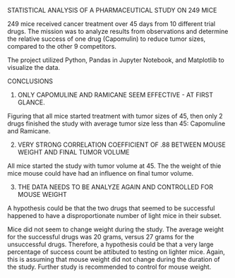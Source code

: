 STATISTICAL ANALYSIS OF A PHARMACEUTICAL STUDY ON 249 MICE

249 mice received cancer treatment over 45 days from 10 different trial drugs. The mission was to analyze results from observations and determine the relative success of one drug (Capomulin) to reduce tumor sizes, compared to the other 9 competitors. 

The project utilized Python, Pandas in Jupyter Notebook, and Matplotlib to visualize the data. 

CONCLUSIONS
  
1. ONLY CAPOMULINE AND RAMICANE SEEM EFFECTIVE - AT FIRST GLANCE. 

Figuring that all mice started treatment with tumor sizes of 45, then only 2 drugs finished the study with average tumor size less than 45: Capomuline and Ramicane.

2. VERY STRONG CORRELATION COEFFICIENT OF .88 BETWEEN MOUSE WEIGHT AND FINAL TUMOR VOLUME

All mice started the study with tumor volume at 45. The the weight of thie mice mouse could have had an influence on final tumor volume.

3. THE DATA NEEDS TO BE ANALYZE AGAIN AND CONTROLLED FOR MOUSE WEIGHT

A hypothesis could be that the two drugs that seemed to be successful happened to have a disproportionate number of light mice in their subset.

Mice did not seem to change weight during the study. The average weight for the successful drugs was 20 grams, versus 27 grams for the unsuccessful drugs. Therefore, a
hypothesis could be that a very large percentage of success count be attibuted to testing on lighter mice. Again, this is assuming that mouse weight did not change during the
duration of the study. Further study is recommended to control for mouse weight.


